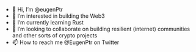 - 👋 Hi, I’m @eugenPtr
- 👀 I’m interested in building the Web3
- 🌱 I’m currently learning Rust
- 💞️ I’m looking to collaborate on building resilient (internet) communities and other sorts of crypto projects
- 📫 How to reach me @EugenPtr on Twitter

<!---
eugenPtr/eugenPtr is a ✨ special ✨ repository because its `README.md` (this file) appears on your GitHub profile.
You can click the Preview link to take a look at your changes.
--->
